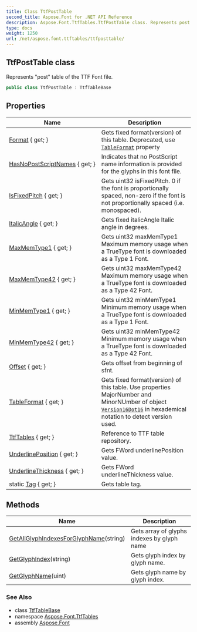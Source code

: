 ```yaml
---
title: Class TtfPostTable
second_title: Aspose.Font for .NET API Reference
description: Aspose.Font.TtfTables.TtfPostTable class. Represents post table of the TTF Font file
type: docs
weight: 1250
url: /net/aspose.font.ttftables/ttfposttable/
---
```

## TtfPostTable class

Represents "post" table of the TTF Font file.

```csharp
public class TtfPostTable : TtfTableBase
```

## Properties

| Name | Description |
| --- | --- |
| [Format](../../aspose.font.ttftables/ttfposttable/format/) { get; } | Gets fixed format(version) of this table. Deprecated, use [`TableFormat`](./tableformat/) property |
| [HasNoPostScriptNames](../../aspose.font.ttftables/ttfposttable/hasnopostscriptnames/) { get; } | Indicates that no PostScript name information is provided for the glyphs in this font file. |
| [IsFixedPitch](../../aspose.font.ttftables/ttfposttable/isfixedpitch/) { get; } | Gets uint32 isFixedPitch. 0 if the font is proportionally spaced, non-zero if the font is not proportionally spaced (i.e. monospaced). |
| [ItalicAngle](../../aspose.font.ttftables/ttfposttable/italicangle/) { get; } | Gets fixed italicAngle Italic angle in degrees. |
| [MaxMemType1](../../aspose.font.ttftables/ttfposttable/maxmemtype1/) { get; } | Gets uint32 maxMemType1 Maximum memory usage when a TrueType font is downloaded as a Type 1 Font. |
| [MaxMemType42](../../aspose.font.ttftables/ttfposttable/maxmemtype42/) { get; } | Gets uint32 maxMemType42 Maximum memory usage when a TrueType font is downloaded as a Type 42 Font. |
| [MinMemType1](../../aspose.font.ttftables/ttfposttable/minmemtype1/) { get; } | Gets uint32 minMemType1 Minimum memory usage when a TrueType font is downloaded as a Type 1 Font. |
| [MinMemType42](../../aspose.font.ttftables/ttfposttable/minmemtype42/) { get; } | Gets uint32 minMemType42 Minimum memory usage when a TrueType font is downloaded as a Type 42 Font. |
| [Offset](../../aspose.font.ttftables/ttftablebase/offset/) { get; } | Gets offset from beginning of sfnt. |
| [TableFormat](../../aspose.font.ttftables/ttfposttable/tableformat/) { get; } | Gets fixed format(version) of this table. Use properties MajorNumber and MinorNUmber of object [`Version16Dot16`](../../aspose.font.ttfcommon/version16dot16/) in hexademical notation to detect version used. |
| [TtfTables](../../aspose.font.ttftables/ttftablebase/ttftables/) { get; } | Reference to TTF table repository. |
| [UnderlinePosition](../../aspose.font.ttftables/ttfposttable/underlineposition/) { get; } | Gets FWord underlinePosition value. |
| [UnderlineThickness](../../aspose.font.ttftables/ttfposttable/underlinethickness/) { get; } | Gets FWord underlineThickness value. |
| static [Tag](../../aspose.font.ttftables/ttfposttable/tag/) { get; } | Gets table tag. |

## Methods

| Name | Description |
| --- | --- |
| [GetAllGlyphIndexesForGlyphName](../../aspose.font.ttftables/ttfposttable/getallglyphindexesforglyphname/)(string) | Gets array of glyphs indexes by glyph name |
| [GetGlyphIndex](../../aspose.font.ttftables/ttfposttable/getglyphindex/)(string) | Gets glyph index by glyph name. |
| [GetGlyphName](../../aspose.font.ttftables/ttfposttable/getglyphname/)(uint) | Gets glyph name by glyph index. |

### See Also

* class [TtfTableBase](../ttftablebase/)
* namespace [Aspose.Font.TtfTables](../../aspose.font.ttftables/)
* assembly [Aspose.Font](../../)


